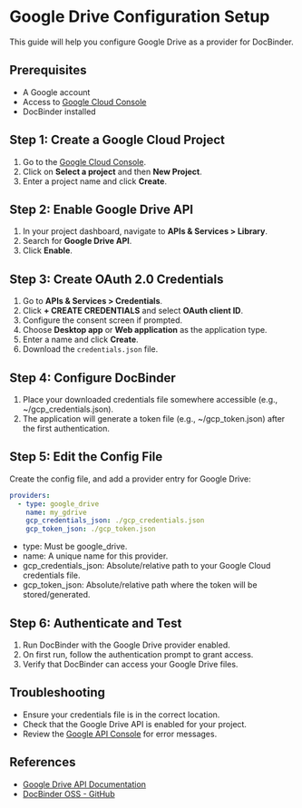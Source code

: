 # Google Drive Configuration Setup

This guide will help you configure Google Drive as a provider for DocBinder.

## Prerequisites

- A Google account
- Access to [Google Cloud Console](https://console.cloud.google.com/)
- DocBinder installed

## Step 1: Create a Google Cloud Project

1. Go to the [Google Cloud Console](https://console.cloud.google.com/).
2. Click on **Select a project** and then **New Project**.
3. Enter a project name and click **Create**.

## Step 2: Enable Google Drive API

1. In your project dashboard, navigate to **APIs & Services > Library**.
2. Search for **Google Drive API**.
3. Click **Enable**.

## Step 3: Create OAuth 2.0 Credentials

1. Go to **APIs & Services > Credentials**.
2. Click **+ CREATE CREDENTIALS** and select **OAuth client ID**.
3. Configure the consent screen if prompted.
4. Choose **Desktop app** or **Web application** as the application type.
5. Enter a name and click **Create**.
6. Download the `credentials.json` file.

## Step 4: Configure DocBinder

1. Place your downloaded credentials file somewhere accessible (e.g., ~/gcp_credentials.json).
2. The application will generate a token file (e.g., ~/gcp_token.json) after the first authentication.
   
## Step 5: Edit the Config File

Create the config file, and add a provider entry for Google Drive:
```yaml
providers:
  - type: google_drive
    name: my_gdrive
    gcp_credentials_json: ./gcp_credentials.json
    gcp_token_json: ./gcp_token.json
```

* type: Must be google_drive.
* name: A unique name for this provider.
* gcp_credentials_json: Absolute/relative path to your Google Cloud credentials file.
* gcp_token_json: Absolute/relative path where the token will be stored/generated.

## Step 6: Authenticate and Test

1. Run DocBinder with the Google Drive provider enabled.
2. On first run, follow the authentication prompt to grant access.
3. Verify that DocBinder can access your Google Drive files.

## Troubleshooting

- Ensure your credentials file is in the correct location.
- Check that the Google Drive API is enabled for your project.
- Review the [Google API Console](https://console.developers.google.com/) for error messages.

## References

- [Google Drive API Documentation](https://developers.google.com/drive)
- [DocBinder OSS - GitHub](https://github.com/SnappyLab/DocBinder-OSS)